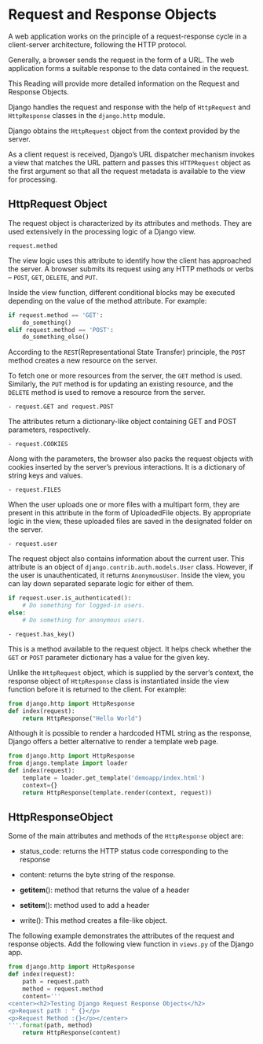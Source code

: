# Request and Response Objects
A web application works on the principle of a request-response cycle in a client-server architecture, following the HTTP protocol. 

Generally, a browser sends the request in the form of a URL. The web application forms a suitable response to the data contained in the request.

This Reading will provide more detailed information on the Request and Response Objects.

Django handles the request and response with the help of `HttpRequest` and `HttpResponse` classes in the `django.http`  module. 

Django obtains the `HttpRequest` object from the context provided by the server. 

As a client request is received, Django’s URL dispatcher mechanism invokes a view that matches the URL pattern and passes this `HTTPRequest` object as the first argument so that all the request metadata is available to the view for processing.

## HttpRequest Object
The request object is characterized by its attributes and methods. They are used extensively in the processing logic of a Django view.

`request.method`

The view logic uses this attribute to identify how the client has approached the server. A browser submits its request using any HTTP methods or verbs – `POST`, `GET`, `DELETE`, and `PUT`.

Inside the view function, different conditional blocks may be executed depending on the value of the method attribute. For example:

```python
if request.method == 'GET': 
    do_something() 
elif request.method == 'POST': 
    do_something_else() 
```

According to the `REST`(Representational State Transfer) principle, the `POST` method creates a new resource on the server. 

To fetch one or more resources from the server, the `GET` method is used. Similarly, the `PUT` method is for updating an existing resource, and the `DELETE` method is used to remove a resource from the server.

    - request.GET and request.POST

The attributes return a dictionary-like object containing GET and POST parameters, respectively. 

    - request.COOKIES

Along with the parameters, the browser also packs the request objects with cookies inserted by the server’s previous interactions. It is a dictionary of string keys and values.

    - request.FILES

When the user uploads one or more files with a multipart form, they are present in this attribute in the form of UploadedFile objects. By appropriate logic in the view, these uploaded files are saved in the designated folder on the server.

    - request.user

The request object also contains information about the current user. This attribute is an object of `django.contrib.auth.models.User` class. However, if the user is unauthenticated, it returns `AnonymousUser`. Inside the view, you can lay down separated separate logic for either of them.

```python
if request.user.is_authenticated(): 
    # Do something for logged-in users. 
else: 
    # Do something for anonymous users. 
```

    - request.has_key()

This is a method available to the request object. It helps check whether the `GET` or `POST` parameter dictionary has a value for the given key.

Unlike the `HttpRequest` object, which is supplied by the server’s context, the response object of `HttpResponse` class is instantiated inside the view function before it is returned to the client. For example:
```python
from django.http import HttpResponse 
def index(request): 
    return HttpResponse("Hello World") 
```

Although it is possible to render a hardcoded HTML string as the response, Django offers a better alternative to render a template web page.

```python
from django.http import HttpResponse 
from django.template import loader 
def index(request): 
    template = loader.get_template('demoapp/index.html') 
    context={}  
    return HttpResponse(template.render(context, request)) 
```

## HttpResponseObject
Some of the main attributes and methods of the `HttpResponse` object are:

- status_code: returns the HTTP status code corresponding to the response

- content: returns the byte string of the response.

- __getitem__(): method that returns the value of a header

- __setitem__(): method used to add a header

- write(): This method creates a file-like object.

The following example demonstrates the attributes of the request and response objects. Add the following view function in `views.py` of the Django app.
```python
from django.http import HttpResponse 
def index(request): 
    path = request.path 
    method = request.method 
    content=''' 
<center><h2>Testing Django Request Response Objects</h2> 
<p>Request path : " {}</p> 
<p>Request Method :{}</p></center> 
'''.format(path, method) 
    return HttpResponse(content) 
```